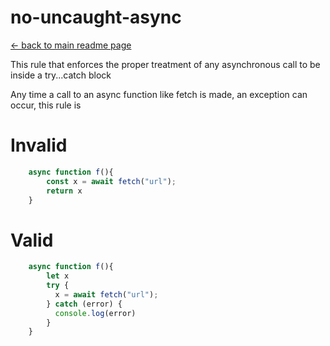 # no-uncaught-async

[<- back to main readme page](/readme.md#currently-implemented-rules)

This rule that enforces the proper treatment of any asynchronous call to be inside a try...catch block

Any time a call to an async function like fetch is made, an exception can occur, this rule is

# Invalid
```javascript
    async function f(){
        const x = await fetch("url");
        return x
    }
```

# Valid
```javascript
    async function f(){
        let x
        try {
          x = await fetch("url");
        } catch (error) {
          console.log(error)
        }
    }
```